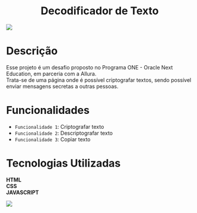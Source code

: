 <h1 align="center"> Decodificador de Texto</h1>
<img src="https://github.com/andressafeijoo/decodificador/assets/108043248/56b277eb-b3da-494b-a012-7c84ace18fc8">

# Descrição

Esse projeto é um desafio proposto no Programa ONE - Oracle Next Education, em parceria com a Allura.
<br>
Trata-se de uma página onde é possível criptografar textos, sendo possível enviar mensagens secretas a outras pessoas.

# Funcionalidades

- `Funcionalidade 1`: Criptografar texto
- `Funcionalidade 2`: Descriptografar texto
- `Funcionalidade 3`: Copiar texto

# Tecnologias Utilizadas

**HTML**
<br>
**CSS**
<br>
**JAVASCRIPT**

<img src="https://github.com/andressafeijoo/decodificador/assets/108043248/94e4dc1e-7117-4446-8970-b987f598c3c7">
